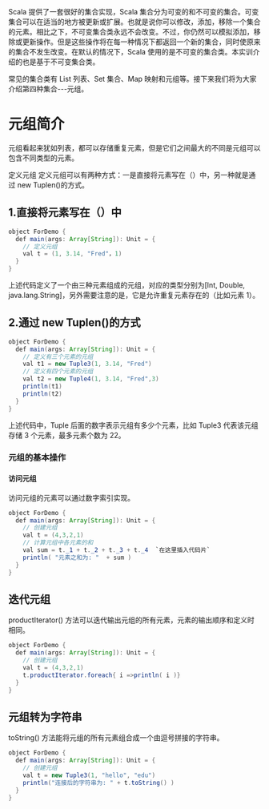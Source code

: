 Scala 提供了一套很好的集合实现，Scala 集合分为可变的和不可变的集合。可变集合可以在适当的地方被更新或扩展。也就是说你可以修改，添加，移除一个集合的元素。相比之下，不可变集合类永远不会改变。不过，你仍然可以模拟添加，移除或更新操作。但是这些操作将在每一种情况下都返回一个新的集合，同时使原来的集合不发生改变。在默认的情况下，Scala 使用的是不可变的集合类。本实训介绍的也是基于不可变集合类。

常见的集合类有 List 列表、Set 集合、Map 映射和元组等。接下来我们将为大家介绍第四种集合---元组。

# 元组简介
元组看起来犹如列表，都可以存储重复元素，但是它们之间最大的不同是元组可以包含不同类型的元素。  

定义元组
定义元组可以有两种方式：一是直接将元素写在（）中，另一种就是通过 new Tuplen()的方式。
## 1.直接将元素写在（）中  

```java
object ForDemo {  
  def main(args: Array[String]): Unit = {  
    // 定义元组  
    val t = (1, 3.14, "Fred"，1)      
  }  
}  
```

上述代码定义了一个由三种元素组成的元组，对应的类型分别为[Int, Double, java.lang.String]，另外需要注意的是，它是允许重复元素存在的（比如元素 1）。

## 2.通过 new Tuplen()的方式  

```java
object ForDemo {  
  def main(args: Array[String]): Unit = {  
    // 定义有三个元素的元组   
    val t1 = new Tuple3(1, 3.14, "Fred")  
    // 定义有四个元素的元组   
    val t2 = new Tuple4(1, 3.14, "Fred",3)  
    println(t1)  
    println(t2)  
  }  
}  
```

上述代码中，Tuple 后面的数字表示元组有多少个元素，比如 Tuple3 代表该元组存储 3 个元素，最多元素个数为 22。


### 元组的基本操作
#### 访问元组
访问元组的元素可以通过数字索引实现。 

```java
object ForDemo {  
  def main(args: Array[String]): Unit = {  
    // 创建元组  
    val t = (4,3,2,1)  
    // 计算元组中各元素的和  
    val sum = t._1 + t._2 + t._3 + t._4  `在这里插入代码片`
    println( "元素之和为: "  + sum )
  }  
}  
```


## 迭代元组
productIterator() 方法可以迭代输出元组的所有元素，元素的输出顺序和定义时相同。  

```java
object ForDemo {  
  def main(args: Array[String]): Unit = {  
    // 创建元组  
    val t = (4,3,2,1)  
    t.productIterator.foreach{ i =>println( i )}
  }  
}  
```
##  元组转为字符串

toString() 方法能将元组的所有元素组合成一个由逗号拼接的字符串。 

```java
object ForDemo {  
  def main(args: Array[String]): Unit = {  
    // 创建元组  
    val t = new Tuple3(1, "hello", "edu")  
    println("连接后的字符串为: " + t.toString() )  
  }  
}  
```

